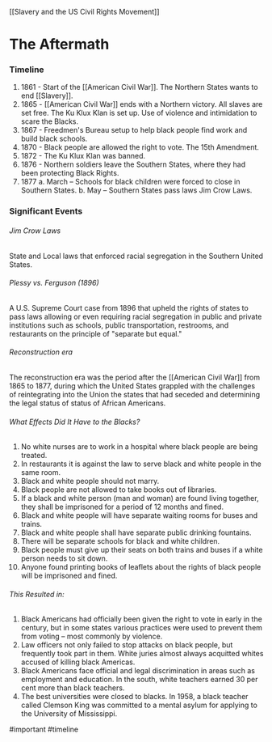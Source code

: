 [[Slavery and the US Civil Rights Movement]]
# The Aftermath
### Timeline
1. 1861 - Start of the [[American Civil War]]. The Northern States wants to end [[Slavery]].
2. 1865 - [[American Civil War]] ends with a Northern victory. All slaves are set free. The Ku Klux Klan is set up. Use of violence and intimidation to scare the Blacks.
3. 1867 - Freedmen's Bureau setup to help black people find work and build black schools.
4. 1870 - Black people are allowed the right to vote. The 15th Amendment.
5. 1872 - The Ku Klux Klan was banned.
6. 1876 - Northern soldiers leave the Southern States, where they had been protecting Black Rights.
7. 1877
a. March – Schools for black children were forced to close in Southern States.
b. May – Southern States pass laws Jim Crow Laws.

### Significant Events
###### Jim Crow Laws
State and Local laws that enforced racial segregation in the Southern United States.
###### Plessy vs. Ferguson (1896)
A U.S. Supreme Court case from 1896 that upheld the rights of states to pass laws allowing or even requiring racial segregation in public and private institutions such as schools, public transportation, restrooms, and restaurants on the principle of "separate but equal."
###### Reconstruction era
The reconstruction era was the period after the [[American Civil War]] from 1865 to 1877, during which the United States grappled with the challenges of reintegrating into the Union the states that had seceded and determining the legal status of status of African Americans.
###### What Effects Did It Have to the Blacks?
1. No white nurses are to work in a hospital where black people are being treated.
2. In restaurants it is against the law to serve black and white people in the same room.
3. Black and white people should not marry.
4. Black people are not allowed to take books out of libraries.
5. If a black and white person (man and woman) are found living together, they shall be imprisoned for a period of 12 months and fined.
6. Black and white people will have separate waiting rooms for buses and trains.
7. Black and white people shall have separate public drinking fountains.
8. There will be separate schools for black and white children.
9. Black people must give up their seats on both trains and buses if a white person needs to sit down.
10. Anyone found printing books of leaflets about the rights of black people will be imprisoned and fined.

###### This Resulted in:
1. Black Americans had officially been given the right to vote in early in the century, but in some states various practices were used to prevent them from voting – most commonly by violence.
2.  Law officers not only failed to stop attacks on black people, but frequently took part in them. White juries almost always acquitted whites accused of killing black Americas.
3. Black Americans face official and legal discrimination in areas such as employment and education. In the south, white teachers earned 30 per cent more than black teachers.
4. The best universities were closed to blacks. In 1958, a black teacher called Clemson King was committed to a mental asylum for applying to the University of Mississippi.

#important 
#timeline 